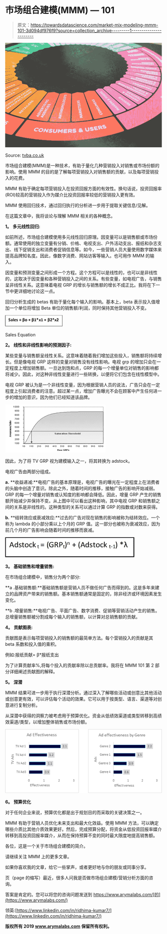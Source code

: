 # 市场组合建模(MMM) — 101

> 原文：<https://towardsdatascience.com/market-mix-modeling-mmm-101-3d094df976f9?source=collection_archive---------1----------------------->

![](img/868402d07c85ec41a484d9b167831f0d.png)

Source: [tvba.co.uk](http://www.tvba.co.uk/article/route-to-market-finding-the-back-door-to-tough-markets)

市场组合建模(MMM)是一种技术，有助于量化几种营销投入对销售或市场份额的影响。使用 MMM 的目的是了解每项营销投入对销售额的贡献，以及每项营销投入的花费。

MMM 有助于确定每项营销投入在投资回报方面的有效性。换句话说，投资回报率(ROI)较高的营销投入作为媒介比投资回报率较低的营销投入更有效。

MMM 使用回归技术，通过回归执行的分析进一步用于提取关键信息/见解。

在这篇文章中，我将谈论与理解 MMM 相关的各种概念。

**1。** **多元线性回归:**

如前所述，市场组合建模使用多元线性回归原理。因变量可以是销售额或市场份额。通常使用的独立变量有分销、价格、电视支出、户外活动支出、报纸和杂志支出、线下促销支出和消费者促销信息等。如今，一些营销人员大量使用数字媒体来提高品牌知名度。因此，像数字消费、网站访客等输入。也可用作 MMM 的输入。

因变量和预测变量之间形成一个方程。这个方程可以是线性的，也可以是非线性的，这取决于因变量和各种营销投入之间的关系。有些变量，如电视广告，与销售呈非线性关系。这意味着电视 GRP 的增长与销售额的增长不成正比。我将在下一节中更详细地讨论这一点。

回归分析生成的 betas 有助于量化每个输入的影响。基本上，beta 表示投入值增加一个单位将增加 Beta 单位的销售额/利润，同时保持其他营销投入不变。

![](img/55ef3abdace371808adbcb8a07e1024a.png)

Sales Equation

**2。** **线性和非线性影响的预测因子:**

某些变量与销售额呈线性关系。这意味着随着我们增加这些投入，销售额将持续增长。但是像电视 GRP 这样的变量对销售没有线性影响。电视 grp 的增加只会在一定程度上增加销售额。一旦达到饱和点，GRP 的每一个增量单位对销售的影响都将减少。因此，对这种非线性变量进行一些转换，以便将它们包含在线性模型中。

电视 GRP 被认为是一个非线性变量，因为根据营销人员的说法，广告只会在一定程度上引起消费者的注意。超过某一点，增加广告曝光不会在顾客中产生任何进一步的增加的意识，因为他们已经知道该品牌。

![](img/44cc099a9d457b5e9382b1e1b6f0b542.png)

因此，为了将 TV GRP 视为建模输入之一，将其转换为 adstock。

电视广告由两部分组成。

**a.** **收益递减:**电视广告的基本原理是，电视广告的曝光在一定程度上在消费者的头脑中创造了意识。除此之外，随着时间的推移，接触广告的影响开始减弱。GRP 的每一个增量对销售或认知度的影响都会降低。因此，增量 GRP 产生的销售额开始减少并保持不变。从上图中可以看出这种影响，其中电视 GRP 和销售额之间的关系是非线性的。这种类型的关系可以通过计算 GRP 的指数或对数来获得。

**b.** **结转效应或衰减效应:**过去的广告对现在销售的影响被称为结转效应。一个称为 lambda 的小部分乘以上个月的 GRP 值。这一部分也被称为衰减效应，因为前几个月的广告影响会随着时间的推移而衰减。

![](img/db76b40f445996c752e57ef2d146f772.png)

**3。** **基础销售和增量销售:**

在市场组合建模中，销售分为两个部分:

**a .基础销售额:**基础销售额是营销人员不做任何广告而得到的。这是多年来建立的品牌资产带来的销售额。基本销售额通常是固定的，除非经济或环境因素发生变化。

**b .增量销售:**电视广告、平面广告、数字消费、促销等营销活动产生的销售。总增量销售额被分割成每个输入的销售额，以计算对总销售额的贡献。

**4。** **贡献图表:**

贡献图是表示每项营销投入的销售额的最简单方法。每个营销投入的贡献是其 beta 系数和投入值的乘积。

例如:报纸贡献= β*报纸支出

为了计算贡献率%,将每个投入的贡献率除以总贡献率。我将在 MMM 101 第 2 部分详细阐述贡献图的解释。

**5。** **深潜**

MMM 结果可进一步用于执行深潜分析。通过深入了解哪些活动或创意比其他活动或创意更有效，可以评估每个活动的效果。它可以用于按类型、语言、渠道等对创意进行复制分析。

从深潜中获得的洞察力被考虑用于预算优化。资金从低绩效渠道或类型转移到高绩效渠道/类型，以增加整体销售或市场份额。

![](img/a4523bc81ddb44ac84136c1e14d0131a.png)

**6。** **预算优化**

对于任何企业来说，预算优化都是出于规划目的而采取的关键决策之一。

MMM 有助于营销人员优化未来支出和最大化效益。使用 MMM 方法，可以确定哪些介质比其他介质效果更好。然后，完成预算分配，将资金从低投资回报率媒介转移到高投资回报率媒介，从而在保持预算不变的同时最大限度地提高销售额。

各位，这是一个关于市场组合建模的简介。

请继续关注 MMM 上的更多文章。

如果你喜欢我的文章，给它一些掌声，或者更好地与你的朋友或同事分享。

页（page 的缩写）最近，很多人问我是否做市场组合建模/营销分析方面的咨询。

答案是肯定的。您可以将您的咨询问题发送到 https://www.arymalabs.com/[的](https://www.arymalabs.com/)

领英:[https://www.linkedin.com/in/ridhima-kumar7/](https://www.linkedin.com/in/ridhima-kumar7/)

**版权所有 2019 www.arymalabs.com 保留所有权利。**